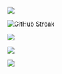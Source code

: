 
![](http://github-profile-summary-cards.vercel.app/api/cards/profile-details?username=JPChoyon&theme=2077)

[![GitHub Streak](https://github-readme-streak-stats.herokuapp.com?user=JPChoyon&theme=neon&hide_border=true&card_width=720)](https://git.io/streak-stats)

![](http://github-profile-summary-cards.vercel.app/api/cards/repos-per-language?username=JPChoyon&theme=2077)

![](https://api.githubtrends.io/user/svg/JPChoyon/repos?time_range=one_year&group=other&loc_metric=changed&theme=dark)

![](http://github-profile-summary-cards.vercel.app/api/cards/productive-time?username=JPChoyon&theme=2077&utcOffset=6)
